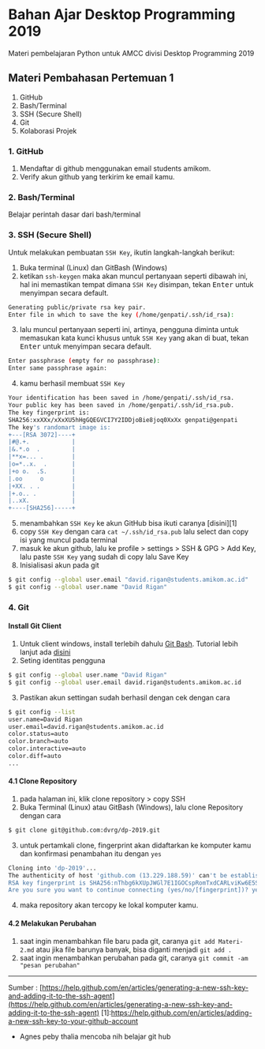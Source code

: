 # Bahan Ajar Desktop Programming 2019
Materi pembelajaran Python untuk AMCC divisi Desktop Programming 2019

## Materi Pembahasan Pertemuan 1
1. GitHub
2. Bash/Terminal
3. SSH (Secure Shell)
4. Git
5. Kolaborasi Projek

### 1. GitHub
1. Mendaftar di github menggunakan email students amikom.
2. Verify akun github yang terkirim ke email kamu.

### 2. Bash/Terminal
Belajar perintah dasar dari bash/terminal

### 3. SSH (Secure Shell)
Untuk melakukan pembuatan `SSH Key`, ikutin langkah-langkah berikut:
1. Buka terminal (Linux) dan GitBash (Windows)
2. ketikan `ssh-keygen` maka akan muncul pertanyaan seperti dibawah ini, hal ini memastikan tempat dimana `SSH Key` disimpan, tekan <kbd>Enter</kbd> untuk menyimpan secara default.
```bash
Generating public/private rsa key pair.
Enter file in which to save the key (/home/genpati/.ssh/id_rsa):
```
3. lalu muncul pertanyaan seperti ini, artinya, pengguna diminta untuk memasukan kata kunci khusus untuk `SSH Key` yang akan di buat, tekan <kbd>Enter</kbd> untuk menyimpan secara default.
```bash
Enter passphrase (empty for no passphrase):
Enter same passphrase again:
```
4. kamu berhasil membuat `SSH Key`
```bash
Your identification has been saved in /home/genpati/.ssh/id_rsa.
Your public key has been saved in /home/genpati/.ssh/id_rsa.pub.
The key fingerprint is:
SHA256:xxXXx/xXxXU5hHgGQEGVCI7Y2IDDjoBie8joq0XxXx genpati@genpati
The key's randomart image is:
+---[RSA 3072]----+
|#@.+.            |
|&.*.o  .         |
|**x=... .        |
|o=*..x.  .       |
|+o o.  .S.       |
|.oo     o        |
|+XX. . .         |
|+.o.. .          |
|..xX.            |
+----[SHA256]-----+

```
5. menambahkan `SSH Key` ke akun GitHub bisa ikuti caranya [disini][1]
6. copy `SSH Key` dengan cara `cat ~/.ssh/id_rsa.pub` lalu select dan copy isi yang muncul pada terminal
7. masuk ke akun github, lalu ke profile > settings > SSH & GPG > Add Key, lalu paste `SSH Key` yang sudah di copy lalu Save Key
8. Inisialisasi akun pada git
```bash
$ git config --global user.email "david.rigan@students.amikom.ac.id"
$ git config --global user.name "David Rigan"
```
### 4. Git
#### Install Git Client
1. Untuk client windows, install terlebih dahulu [Git Bash](https://git-scm.com/downloads). Tutorial lebih lanjut ada [disini](https://git-scm.com/book/id/v1/Memulai-Git-Menginstall-Git#Menginstall-pada-Sistem-Operasi-Windows)
2. Seting identitas pengguna
```bash
$ git config --global user.name "David Rigan"
$ git config --global user.email david.rigan@students.amikom.ac.id
```
3. Pastikan akun settingan sudah berhasil dengan cek dengan cara
```bash
$ git config --list
user.name=David Rigan
user.email=david.rigan@students.amikom.ac.id
color.status=auto
color.branch=auto
color.interactive=auto
color.diff=auto
...
```

#### 4.1 Clone Repository
1. pada halaman ini, klik clone repository > copy SSH
2. Buka Terminal (Linux) atau GitBash (Windows), lalu clone Repository dengan cara
```bash
$ git clone git@github.com:dvrg/dp-2019.git
```
3. untuk pertamkali clone, fingerprint akan didaftarkan ke komputer kamu dan konfirmasi penambahan itu dengan `yes`
```bash
Cloning into 'dp-2019'...
The authenticity of host 'github.com (13.229.188.59)' can't be established.
RSA key fingerprint is SHA256:nThbg6kXUpJWGl7E1IGOCspRomTxdCARLviKw6E5SY8.
Are you sure you want to continue connecting (yes/no/[fingerprint])? yes

```
4. maka repository akan tercopy ke lokal komputer kamu.

#### 4.2 Melakukan Perubahan
1. saat ingin menambahkan file baru pada git, caranya `git add Materi-2.md` atau jika file barunya banyak, bisa diganti menjadi `git add .`
2. saat ingin menambahkan perubahan pada git, caranya `git commit -am "pesan perubahan"`

---

Sumber :
[https://help.github.com/en/articles/generating-a-new-ssh-key-and-adding-it-to-the-ssh-agent](https://help.github.com/en/articles/generating-a-new-ssh-key-and-adding-it-to-the-ssh-agent)
[1]:https://help.github.com/en/articles/adding-a-new-ssh-key-to-your-github-account

+ Agnes peby thalia mencoba nih belajar git hub

